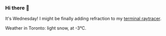 ### Hi there :wave:

It's Wednesday! I might be finally adding refraction to my [terminal raytracer](https://github.com/bewuethr/bash-raytracer).

Weather in Toronto: light snow, at -3°C.
